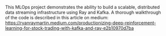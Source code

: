 This MLOps project demonstrates the ability to build a scalable, distributed data streaming infrastructure using Ray and Kafka. A thorough walkthrough of the code is described in this article on medium: https://ryanraymartin.medium.com/productionizing-deep-reinforcement-learning-for-stock-trading-with-kafka-and-ray-e2b10970d7ba


